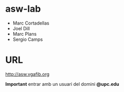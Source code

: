 # asw-lab

* Marc Cortadellas
* Joel Dill
* Marc Plans
* Sergio Camps

# URL
http://asw.vgafib.org

__Important__ entrar amb un usuari del domini __@upc.edu__
